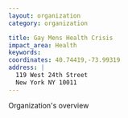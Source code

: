 ```yaml
---
layout: organization
category: organization

title: Gay Mens Health Crisis
impact_area: Health
keywords: 
coordinates: 40.74419,-73.99319
address: |
  119 West 24th Street
  New York NY 10011
---
```

Organization's overview
